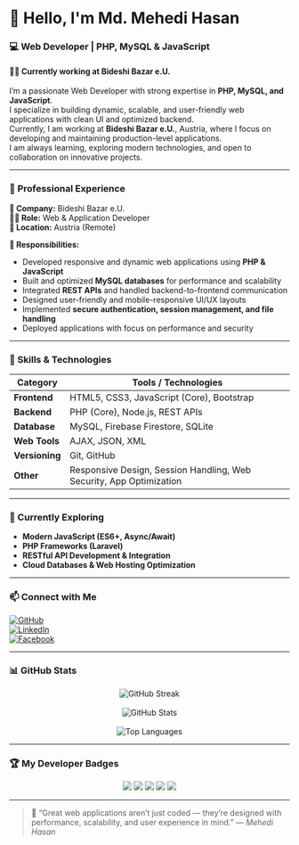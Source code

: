 # 👋 Hello, I'm **Md. Mehedi Hasan**

### 💻 Web Developer | PHP, MySQL & JavaScript  
#### 👨‍💻 Currently working at **Bideshi Bazar e.U.**

I’m a passionate Web Developer with strong expertise in **PHP, MySQL, and JavaScript**.  
I specialize in building dynamic, scalable, and user-friendly web applications with clean UI and optimized backend.  
Currently, I am working at **Bideshi Bazar e.U.**, Austria, where I focus on developing and maintaining production-level applications.  
I am always learning, exploring modern technologies, and open to collaboration on innovative projects.  

---

### 💼 Professional Experience

**🏢 Company:** Bideshi Bazar e.U.  
**🧑‍💻 Role:** Web & Application Developer  
**📍 Location:** Austria (Remote)  

**🔧 Responsibilities:**
- Developed responsive and dynamic web applications using **PHP & JavaScript**  
- Built and optimized **MySQL databases** for performance and scalability  
- Integrated **REST APIs** and handled backend-to-frontend communication  
- Designed user-friendly and mobile-responsive UI/UX layouts  
- Implemented **secure authentication, session management, and file handling**  
- Deployed applications with focus on performance and security  

---

### 🚀 Skills & Technologies

| Category      | Tools / Technologies |
|---------------|----------------------|
| **Frontend**   | HTML5, CSS3, JavaScript (Core), Bootstrap |
| **Backend**    | PHP (Core), Node.js, REST APIs |
| **Database**   | MySQL, Firebase Firestore, SQLite |
| **Web Tools**  | AJAX, JSON, XML |
| **Versioning** | Git, GitHub |
| **Other**      | Responsive Design, Session Handling, Web Security, App Optimization |

---

### 🌱 Currently Exploring

- **Modern JavaScript (ES6+, Async/Await)**  
- **PHP Frameworks (Laravel)**  
- **RESTful API Development & Integration**  
- **Cloud Databases & Web Hosting Optimization**  

---

### 📫 Connect with Me

[![GitHub](https://img.shields.io/badge/GitHub-100000?style=flat&logo=github&logoColor=white)](https://github.com/mehediinf)  
[![LinkedIn](https://img.shields.io/badge/LinkedIn-blue?style=flat&logo=linkedin)](https://www.linkedin.com/in/mehedi4556/)  
[![Facebook](https://img.shields.io/badge/Facebook-1877F2?style=flat&logo=facebook&logoColor=white)](https://www.facebook.com/mehedi.cse.inf/)  

---

### 📊 GitHub Stats

<p align="center">
  <img src="https://streak-stats.demolab.com?user=mehediinf&theme=tokyonight_duo&hide_border=false&date_format=j%20M%5B%20Y%5D&border_radius=10" alt="GitHub Streak" />
  <br><br>
  <img src="https://github-readme-stats.vercel.app/api?username=mehediinf&show_icons=true&theme=tokyonight&border_radius=10" alt="GitHub Stats" />
  <br><br>
  <img src="https://github-readme-stats.vercel.app/api/top-langs/?username=mehediinf&layout=compact&theme=tokyonight&border_radius=10" alt="Top Languages" />
</p>

---

### 🏆 My Developer Badges

<p align="center">
  <img src="https://img.shields.io/badge/Web%20Developer-%23121011?style=for-the-badge&logo=html5&logoColor=white&color=blue" />
  <img src="https://img.shields.io/badge/PHP%20Coder-%23121011?style=for-the-badge&logo=php&logoColor=white&color=787CB5" />
  <img src="https://img.shields.io/badge/MySQL%20Expert-%23121011?style=for-the-badge&logo=mysql&logoColor=white&color=4479A1" />
  <img src="https://img.shields.io/badge/JavaScript%20Dev-%23121011?style=for-the-badge&logo=javascript&logoColor=white&color=f0db4f" />
  <img src="https://img.shields.io/badge/Open%20Source%20Contributor-%23121011?style=for-the-badge&logo=github&logoColor=white&color=2ea44f" />
</p>

---

> 🧠 “Great web applications aren’t just coded — they’re designed with performance, scalability, and user experience in mind.” — *Mehedi Hasan*  
